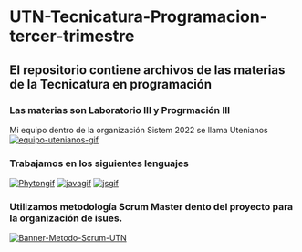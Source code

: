 # UTN-Tecnicatura-Programacion-tercer-trimestre
## El repositorio contiene archivos de las materias de la Tecnicatura en  programación 
### Las materias son Laboratorio III y Progrmación III
Mi equipo dentro de la organización Sistem 2022 se llama Utenianos
<a href='https://postimg.cc/RJFrJN1q' target='_blank'><img src='https://i.postimg.cc/RJFrJN1q/equipo-utenianos-gif.gif' border='0' alt='equipo-utenianos-gif'/></a>

### Trabajamos en los siguientes lenguajes 
<a href="https://postimg.cc/kBVGwN5T" target="_blank"><img src="https://i.postimg.cc/kBVGwN5T/Phytongif.gif" alt="Phytongif"/></a>
<a href="https://postimg.cc/ppWppbvv" target="_blank"><img src="https://i.postimg.cc/ppWppbvv/javagif.gif" alt="javagif"/></a>
<a href="https://postimg.cc/9zCw6qrJ" target="_blank"><img src="https://i.postimg.cc/9zCw6qrJ/jsgif.gif" alt="jsgif"/></a>


### Utilizamos metodología Scrum Master dento del proyecto para la  organización de isues.
<a href="https://postimages.org/" target="_blank"><img src="https://i.postimg.cc/kXxBKxNx/Banner-Metodo-Scrum-UTN.gif" alt="Banner-Metodo-Scrum-UTN"/></a>
